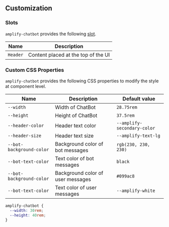 ## Customization

### Slots

`amplify-chatbot` provides the following [slot](https://developer.mozilla.org/en-US/docs/Web/HTML/Element/slot).

| Name     | Description                         |
| -------- | ----------------------------------- |
| `Header` | Content placed at the top of the UI |

### Custom CSS Properties

`amplify-chatbot` provides the following CSS properties to modify the style at component level.

| Name | Description | Default value |
| --- | --- | --- |
| `--width` | Width of ChatBot | `28.75rem` |
| `--height` | Height of ChatBot | `37.5rem` |
| `--header-color` | Header text color | `--amplify-secondary-color` |
| `--header-size` | Header text size | `--amplify-text-lg` |
| `--bot-background-color` | Background color of bot messages | `rgb(230, 230, 230)` |
| `--bot-text-color` | Text color of bot messages | `black` |
| `--bot-background-color` | Background color of user messages | `#099ac8` |
| `--bot-text-color` | Text color of user messages | `--amplify-white` |

```css
amplify-chatbot {
  --width: 30rem;
  --height: 40rem;
}
```
